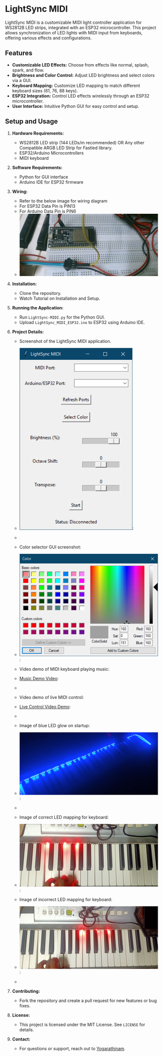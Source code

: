 # LightSync MIDI

LightSync MIDI is a customizable MIDI light controller application for WS2812B LED strips, integrated with an ESP32 microcontroller. This project allows synchronization of LED lights with MIDI input from keyboards, offering various effects and configurations.

## Features

- **Customizable LED Effects:** Choose from effects like normal, splash, spark, and flow.
- **Brightness and Color Control:** Adjust LED brightness and select colors via a GUI.
- **Keyboard Mapping:** Customize LED mapping to match different keyboard sizes (61, 76, 88 keys).
- **ESP32 Integration:** Control LED effects wirelessly through an ESP32 microcontroller.
- **User Interface:** Intuitive Python GUI for easy control and setup.

## Setup and Usage

1. **Hardware Requirements:**
   - WS2812B LED strip (144 LEDs/m recommended) OR Any other Compatible ARGB LED Strip for Fastled library.
   - ESP32/Arduino Microcontrollers 
   - MIDI keyboard

2. **Software Requirements:**
   - Python for GUI interface
   - Arduino IDE for ESP32 firmware

3. **Wiring:**
   - Refer to the below image for wiring diagram
   - For ESP32 Data Pin is PIN13
   - For Arduino Data Pin is PIN6
   -  ![Wiring Diagram](media/esp32wiringdiagram.jpg)
  
     
4. **Installation:**
   - Clone the repository.
   - Watch Tutorial on Installation and Setup.

5. **Running the Application:**
   - Run `LightSync-MIDI.py` for the Python GUI.
   - Upload `LightSync_MIDI_ESP32.ino` to ESP32 using Arduino IDE.

6. **Project Details:**
   - Screenshot of the LightSync MIDI application.
   - ![Application Screenshot](media/application.PNG):
   - 
   -  Color selector GUI screenshot:
   - ![Color Selector Screenshot](media/colorselector.PNG):
  
   - Video demo of MIDI keyboard playing music:
   - [Music Demo Video](https://drive.google.com/file/d/1_V3cptpd3Wpp9s43U3nNAnm5pTAUmZtn/view?usp=drive_link):
   - 
   - Video demo of live MIDI control:
   - [Live Control Video Demo]([media/livecontrolvideodemo.mp4](https://drive.google.com/file/d/15NqTEcp7ht09yN46TLPa2harzB-JZiVa/view?usp=sharing)):
   - 
   - Image of blue LED glow on startup:
   - ![Blue LED Glow Image](media/poweronblueledglow.jpg):
   - 
   -  Image of correct LED mapping for keyboard:
   - ![Keyboard Mapping Image](media/rightmappingkeyboardimage.jpg):
   
   -  Image of incorrect LED mapping for keyboard:
   - ![Wrong Mapping Image](media/wrongmappingkeyboardimage.jpg):
  
   - 

7. **Contributing:**
   - Fork the repository and create a pull request for new features or bug fixes.

8. **License:**
   - This project is licensed under the MIT License. See `LICENSE` for details.

9. **Contact:**
   - For questions or support, reach out to [Yogarathinam](https://github.com/Yogarathinam).

